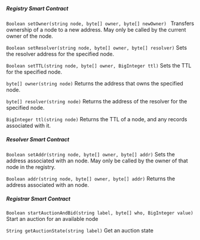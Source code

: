 ##### Registry Smart Contract
```Boolean setOwner(string node, byte[] owner, byte[] newOwner) ```
Transfers ownership of a node to a new address. May only be called by the current owner of the node.

```Boolean setResolver(string node, byte[] owner, byte[] resolver)```
Sets the resolver address for the specified node.

```Boolean setTTL(string node, byte[] owner, BigInteger ttl)```
Sets the TTL for the specified node.

```byte[] owner(string node)```
Returns the address that owns the specified node.

```byte[] resolver(string node)```
Returns the address of the resolver for the specified node.

```BigInteger ttl(string node)```
Returns the TTL of a node, and any records associated with it.

##### Resolver Smart Contract
```Boolean setAddr(string node, byte[] owner, byte[] addr)```
Sets the address associated with an node. May only be called by the owner of that node in the registry.

```Boolean addr(string node, byte[] owner, byte[] addr)```
Returns the address associated with an node.

##### Registrar Smart Contract #####
```Boolean startAuctionAndBid(string label, byte[] who, BigInteger value)```
Start an auction for an available node

```String getAuctionState(string label)```
Get an auction state

